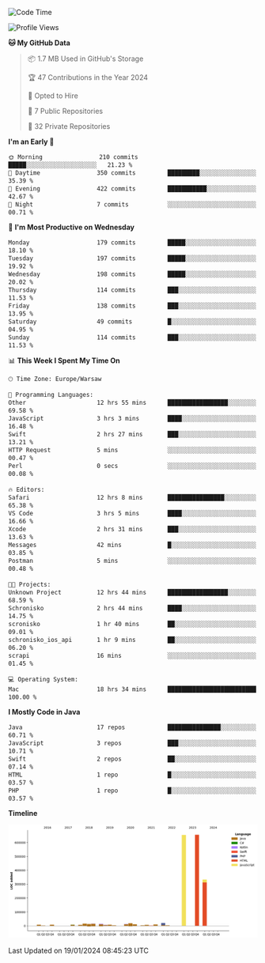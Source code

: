 <!--START_SECTION:waka-->
![Code Time](http://img.shields.io/badge/Code%20Time-148%20hrs%2052%20mins-blue)

![Profile Views](http://img.shields.io/badge/Profile%20Views-0-blue)

**🐱 My GitHub Data** 

> 📦 1.7 MB Used in GitHub's Storage 
 > 
> 🏆 47 Contributions in the Year 2024
 > 
> 💼 Opted to Hire
 > 
> 📜 7 Public Repositories 
 > 
> 🔑 32 Private Repositories 
 > 
**I'm an Early 🐤** 

```text
🌞 Morning                210 commits         █████░░░░░░░░░░░░░░░░░░░░   21.23 % 
🌆 Daytime                350 commits         █████████░░░░░░░░░░░░░░░░   35.39 % 
🌃 Evening                422 commits         ███████████░░░░░░░░░░░░░░   42.67 % 
🌙 Night                  7 commits           ░░░░░░░░░░░░░░░░░░░░░░░░░   00.71 % 
```
📅 **I'm Most Productive on Wednesday** 

```text
Monday                   179 commits         █████░░░░░░░░░░░░░░░░░░░░   18.10 % 
Tuesday                  197 commits         █████░░░░░░░░░░░░░░░░░░░░   19.92 % 
Wednesday                198 commits         █████░░░░░░░░░░░░░░░░░░░░   20.02 % 
Thursday                 114 commits         ███░░░░░░░░░░░░░░░░░░░░░░   11.53 % 
Friday                   138 commits         ███░░░░░░░░░░░░░░░░░░░░░░   13.95 % 
Saturday                 49 commits          █░░░░░░░░░░░░░░░░░░░░░░░░   04.95 % 
Sunday                   114 commits         ███░░░░░░░░░░░░░░░░░░░░░░   11.53 % 
```


📊 **This Week I Spent My Time On** 

```text
🕑︎ Time Zone: Europe/Warsaw

💬 Programming Languages: 
Other                    12 hrs 55 mins      █████████████████░░░░░░░░   69.58 % 
JavaScript               3 hrs 3 mins        ████░░░░░░░░░░░░░░░░░░░░░   16.48 % 
Swift                    2 hrs 27 mins       ███░░░░░░░░░░░░░░░░░░░░░░   13.21 % 
HTTP Request             5 mins              ░░░░░░░░░░░░░░░░░░░░░░░░░   00.47 % 
Perl                     0 secs              ░░░░░░░░░░░░░░░░░░░░░░░░░   00.08 % 

🔥 Editors: 
Safari                   12 hrs 8 mins       ████████████████░░░░░░░░░   65.38 % 
VS Code                  3 hrs 5 mins        ████░░░░░░░░░░░░░░░░░░░░░   16.66 % 
Xcode                    2 hrs 31 mins       ███░░░░░░░░░░░░░░░░░░░░░░   13.63 % 
Messages                 42 mins             █░░░░░░░░░░░░░░░░░░░░░░░░   03.85 % 
Postman                  5 mins              ░░░░░░░░░░░░░░░░░░░░░░░░░   00.48 % 

🐱‍💻 Projects: 
Unknown Project          12 hrs 44 mins      █████████████████░░░░░░░░   68.59 % 
Schronisko               2 hrs 44 mins       ████░░░░░░░░░░░░░░░░░░░░░   14.75 % 
scronisko                1 hr 40 mins        ██░░░░░░░░░░░░░░░░░░░░░░░   09.01 % 
schronisko_ios_api       1 hr 9 mins         ██░░░░░░░░░░░░░░░░░░░░░░░   06.20 % 
scrapi                   16 mins             ░░░░░░░░░░░░░░░░░░░░░░░░░   01.45 % 

💻 Operating System: 
Mac                      18 hrs 34 mins      █████████████████████████   100.00 % 
```

**I Mostly Code in Java** 

```text
Java                     17 repos            ███████████████░░░░░░░░░░   60.71 % 
JavaScript               3 repos             ███░░░░░░░░░░░░░░░░░░░░░░   10.71 % 
Swift                    2 repos             ██░░░░░░░░░░░░░░░░░░░░░░░   07.14 % 
HTML                     1 repo              █░░░░░░░░░░░░░░░░░░░░░░░░   03.57 % 
PHP                      1 repo              █░░░░░░░░░░░░░░░░░░░░░░░░   03.57 % 
```



**Timeline**

![Lines of Code chart](https://raw.githubusercontent.com/KuaQ/KuaQ/main/assets/bar_graph.png)


 Last Updated on 19/01/2024 08:45:23 UTC
<!--END_SECTION:waka-->
